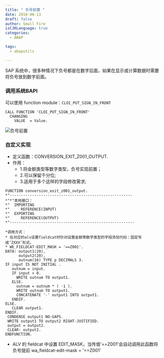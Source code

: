 ```yaml
---
title: " 负号前置 "
date: 2018-08-13
draft: false
author: Small Fire
isCJKLanguage: true
categories: 
  - ABAP

tags: 
  - abaputils

---
```


SAP 系统中，很多种情况下负号都是在数字后面，如果在显示或计算数据时需要将负号放到数字前面。

### 调用系统BAPI

可以使用 function module：`CLOI_PUT_SIGN_IN_FRONT`

```ABAP
CALL FUNCTION 'CLOI_PUT_SIGN_IN_FRONT'
  CHANGING
    VALUE  = Value.
```

![负号前置](/images/ABAP/MinusTop.png)

### 自定义实现

- 定义函数：CONVERSION_EXIT_Z001_OUTPUT.
- 作用：
  * 1.将金额类型等数字类型，负号实现前置；
  * 2.可以保留千分位;
  * 3.适用于多个这样的字段修改需求;

```ABAP
FUNCTION conversion_exit_z001_output.
*"-------------------------------------------------------
*"*"本地接口：
*"  IMPORTING
*"     REFERENCE(INPUT)
*"  EXPORTING
*"     REFERENCE(OUTPUT)
*"--------------------------------------------------------

*调用方式：
* 在对应的alv设置fieldcat时针对设置金额等数字类型的字段添加代码：固定写成’ZXXX’形式。
* WE_FIELDCAT-EDIT_MASK = '==Z001'.
DATA: output1(20),
      output2(20),
      outnum(16) TYPE p DECIMALS 3.
IF input IS NOT INITIAL .
   outnum = input.
   IF input > 0.
     WRITE outnum TO output1.
   ELSE.
     outnum = outnum * ( -1 ).
     WRITE outnum TO output1.
     CONCATENATE '-' output1 INTO output1.
   ENDIF.
ELSE.
   CLEAR output1.
ENDIF.
 CONDENSE output1 NO-GAPS.
 WRITE output1 TO output2 RIGHT-JUSTIFIED.
 output = output2.
 CLEAR: output2.
ENDFUNCTION.
```
- ALV 的 fieldcat 中设置 EDIT_MASK，当传值'==Z001'会自动调用此函数将负号提前 wa_fieldcat-edit-mask = '==Z001'